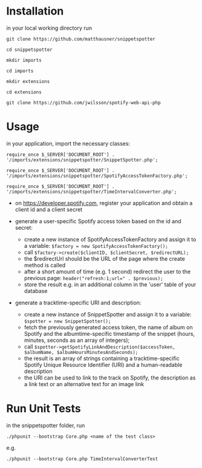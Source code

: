 # Installation

in your local working directory run 

```git clone https://github.com/matthausner/snippetspotter```

```cd snippetspotter```

```mkdir imports```

```cd imports```

```mkdir extensions```

```cd extensions```

```git clone https://github.com/jwilsson/spotify-web-api-php```
 

# Usage 

in your application, import the necessary classes: 

```require_once $_SERVER['DOCUMENT_ROOT'] . '/imports/extensions/snippetspotter/SnippetSpotter.php';```

```require_once $_SERVER['DOCUMENT_ROOT'] . '/imports/extensions/snippetspotter/SpotifyAccessTokenFactory.php';```

```require_once $_SERVER['DOCUMENT_ROOT'] . '/imports/extensions/snippetspotter/TimeIntervalConverter.php';```


* on https://developer.spotify.com, register your application and obtain a client id and a client secret

* generate a user-specific Spotify access token based on the id and secret:

	* create a new instance of SpotifyAccessTokenFactory and assign it to a variable: ```$factory = new SpotifyAccessTokenFactory();```
	* call ```$factory->create($clientID, $clientSecret, $redirectURL); ``` 
	* the $redirectUrl should be the URL of the page where the create method is called
	* after a short amount of time (e.g. 1 second) redirect the user to the previous page: ```header("refresh:1;url=" . $previous);```
	* store the result e.g. in an additional column in the 'user' table of your database 

* generate a tracktime-specific URI and description:

	* create a new instance of SnippetSpotter and assign it to a variable: ```$spotter = new SnippetSpotter();```
	* fetch the previously generated access token, the name of album on Spotify and the albumtime-specific timestamp of the snippet (hours, minutes, seconds as an array of integers);
	* call ```$spotter->getSpotifyLinkAndDescription($accessToken, $albumName, $albumHoursMinutesAndSeconds);```
	* the result is an array of strings containing a tracktime-specific Spotify Unique Resource Identifier (URI) and a human-readable description
	* the URI can be used to link to the track on Spotify, the description as a link text or an alternative text for an image link

# Run Unit Tests

   in the snippetspotter folder, run
    
    ./phpunit --bootstrap Core.php <name of the test class> 
e.g.

    ./phpunit --bootstrap Core.php TimeIntervalConverterTest
